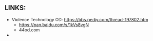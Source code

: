 ## LINKS:
* Violence Technology OD: https://bbs.pediy.com/thread-197802.htm
  * https://pan.baidu.com/s/1kVs8vgN
  * 44od.com
* 
